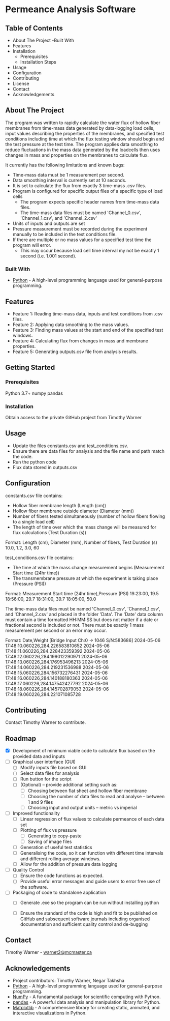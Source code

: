 # Permeance Analysis Software

## Table of Contents

- About The Project
  -Built With
- Features
- Installation
  - Prerequisites
  - Installation Steps
- Usage
- Configuration
- Contributing
- License
- Contact
- Acknowledgements

## About The Project

The program was written to rapidly calculate the water flux of hollow fiber membranes from time-mass data generated by data-logging load cells, input values describing the properties of the membranes, and specified test conditions including time at which the flux testing window should begin and the test pressure at the test time. The program applies data smoothing to reduce fluctuations in the mass data generated by the loadcells then uses changes in mass and properties on the membranes to calculate flux.

It currently has the following limitations and known bugs:
- Time-mass data must be 1 measurement per second.
- Data smoothing interval is currently set at 10 seconds.
- It is set to calculate the flux from exactly 3 time-mass .csv files.
- Program is configured for specific output files of a specific type of load cells
  - The program expects specific header names from time-mass data files.
  - The time-mass data files must be named 'Channel_0.csv', 'Channel_1.csv', and 'Channel_2.csv'
- Units of inputs and outputs are set
- Pressure measurement must be recorded during the experiment manually to be included in the test conditions file.
- If there are multiple or no mass values for a specified test time the program will error.
  - This may occur because load cell time interval my not be exactly 1 second (i.e. 1.001 second).

### Built With

- [Python](https://www.python.org/) - A high-level programming language used for general-purpose programming.

## Features

- Feature 1: Reading time-mass data, inputs and test conditions from .csv files.
- Feature 2: Applying data smoothing to the mass values.
- Feature 3: Finding mass values at the start and end of the specified test windows.
- Feature 4: Calculating flux from changes in mass and membrane properties.
- Feature 5: Generating outputs.csv file from analysis results.

## Getting Started

### Prerequisites

Python 3.7+
numpy
pandas

### Installation

Obtain access to the private GitHub project from Timothy Warner

## Usage

- Update the files constants.csv and test_conditions.csv. 
- Ensure there are data files for analysis and the file name and path match the code.
- Run the python code
- Flux data stored in outputs.csv


## Configuration


constants.csv file contains:
  - Hollow fiber membrane length (Length (cm))
  - Hollow fiber membrane outside diameter (Diameter (mm))
  - Number of fibers tested simultaneously (number of hollow fibers flowing to a single load cell)
  - The length of time over which the mass change will be measured for flux calculations (Test Duration (s))

Format:
Length (cm),	Diameter (mm),	Number of fibers,	Test Duration (s)
10.0,		1.2,		3.0,			60


test_conditions.csv file contains:
  - The time at which the mass change measurement begins (Measurement Start time (24hr time))
  - The transmembrane pressure at which the experiment is taking place (Pressure (PSI))

Format:
Measurement Start time (24hr time),Pressure (PSI)
19:23:00, 				19.5
18:56:00,			 	29.7
18:31:00,				39.7
18:05:00,				50.0


The time-mass data files must be named 'Channel_0.csv', 'Channel_1.csv', and 'Channel_2.csv' and placed in the folder 'Data'. The 'Date' data column must contain a time formatted HH:MM:SS but does not matter if a date or fractional second is included or not. There must be exactly 1 mass measurement per second or an error may occur.

Format:
Date,Weight [Bridge Input Ch:0 -> 1046 S/N:583686]
2024-05-06 17:48:10.060226,284.226583810652
2024-05-06 17:48:11.060226,284.228423359392
2024-05-06 17:48:12.060226,284.199012290971
2024-05-06 17:48:13.060226,284.176953496213
2024-05-06 17:48:14.060226,284.219231536988
2024-05-06 17:48:15.060226,284.156732276431
2024-05-06 17:48:16.060226,284.140188180363
2024-05-06 17:48:17.060226,284.147542427792
2024-05-06 17:48:18.060226,284.145702879053
2024-05-06 17:48:19.060226,284.221071085728


## Contributing

Contact Timothy Warner to contribute.

## Roadmap

- [x] Development of minimum viable code to calculate flux based on the provided data and inputs
- [ ] Graphical user interface (GUI)
    - [ ] Modify inputs file based on GUI
    - [ ] Select data files for analysis
    - [ ] Run button for the script
    - [ ] (Optional) – provide additional setting such as:
      - [ ] Choosing between flat sheet and hollow fiber membrane
      - [ ] Choosing the number of data files to read and analyse – between 1 and 9 files
      - [ ] Choosing input and output units – metric vs imperial
- [ ] Improved functionality
    - [ ] Linear regression of flux values to calculate permeance of each data set
    - [ ] Plotting of flux vs pressure
      - [ ] Generating to copy-paste
      - [ ] Saving of image files
    - [ ] Generation of useful test statistics
    - [ ] Generalising the code, so it can function with different time intervals and different rolling average windows.
    - [ ] Allow for the addition of pressure data logging
- [ ] Quality Control
    - [ ] Ensure the code functions as expected.
    - [ ] Provide useful error messages and guide users to error free use of the software.
- [ ] Packaging of code to standalone application
    - [ ] Generate .exe so the program can be run without installing python
    - [ ] Ensure the standard of the code is high and fit to be published on GitHub and subsequent software journals including organised documentation and sufficient quality control and de-bugging


## Contact

Timothy Warner - warnet2@mcmaster.ca

## Acknowledgements

- Project contributors: Timothy Warner, Negar Takhsha
- [Python](https://www.python.org/) - A high-level programming language used for general-purpose programming.
- [NumPy](https://numpy.org/) - A fundamental package for scientific computing with Python.
- [pandas](https://pandas.pydata.org/) - A powerful data analysis and manipulation library for Python.
- [Matplotlib](https://matplotlib.org/) - A comprehensive library for creating static, animated, and interactive visualizations in Python.
